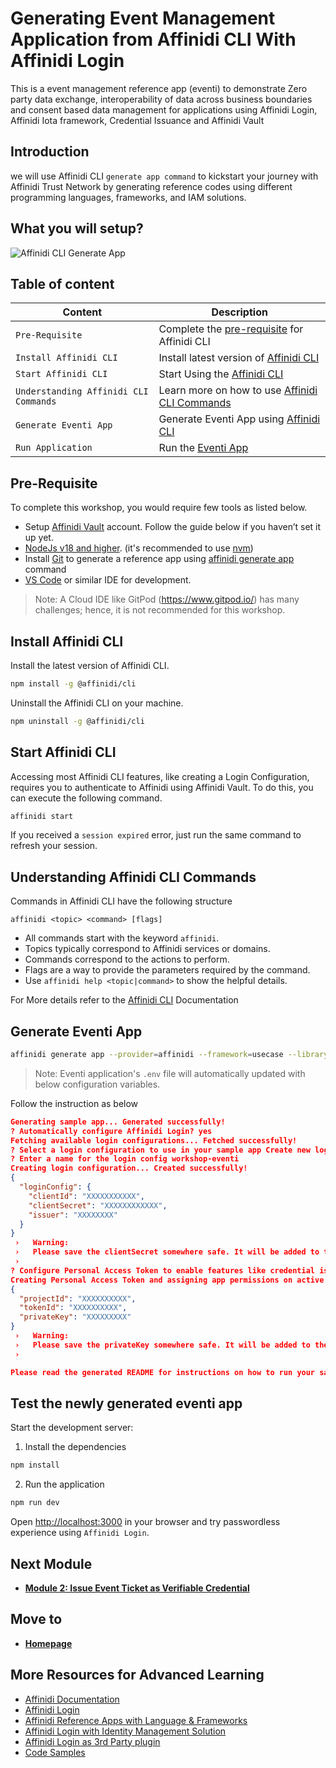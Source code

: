 # Generating Event Management Application from Affinidi CLI With Affinidi Login

This is a event management reference app (eventi) to demonstrate Zero party data exchange, interoperability of data across business boundaries and consent based data management for applications using Affinidi Login, Affinidi Iota framework, Credential Issuance and Affinidi Vault

## Introduction

we will use Affinidi CLI `generate app command` to kickstart your journey with Affinidi Trust Network by generating reference codes using different programming languages, frameworks, and IAM solutions.

## What you will setup?

![Affinidi CLI Generate App](/docs/images/generate-app.gif)

## Table of content

| Content                               | Description                                                                            |
| ------------------------------------- | -------------------------------------------------------------------------------------- |
| `Pre-Requisite`                       | Complete the [pre-requisite](#pre-requisite) for Affinidi CLI                          |
| `Install Affinidi CLI`                | Install latest version of [Affinidi CLI](#install-affinidi-cli)                        |
| `Start Affinidi CLI`                  | Start Using the [Affinidi CLI](#start-affinidi-cli)                                    |
| `Understanding Affinidi CLI Commands` | Learn more on how to use [Affinidi CLI Commands](#understanding-affinidi-cli-commands) |
| `Generate Eventi App`                 | Generate Eventi App using [Affinidi CLI](#generate-eventi-app-command)                 |
| `Run Application`                     | Run the [Eventi App](#test-the-newly-generated-eventi-app)                             |

## Pre-Requisite

To complete this workshop, you would require few tools as listed below.

- Setup [Affinidi Vault](https://docs.affinidi.com/docs/get-started/#create-an-affinidi-vault-account) account. Follow the guide below if you haven’t set it up yet.
- [NodeJs v18 and higher](https://nodejs.org). (it's recommended to use [nvm](https://github.com/nvm-sh/nvm))
- Install [Git](https://git-scm.com/) to generate a reference app using [affinidi generate app](https://docs.affinidi.com/dev-tools/affinidi-cli/generate-app/) command
- [VS Code](https://code.visualstudio.com/) or similar IDE for development.

> Note: A Cloud IDE like GitPod (https://www.gitpod.io/) has many challenges; hence, it is not recommended for this workshop.

## Install Affinidi CLI

Install the latest version of Affinidi CLI.

```sh
npm install -g @affinidi/cli
```

Uninstall the Affinidi CLI on your machine.

```sh
npm uninstall -g @affinidi/cli
```

## Start Affinidi CLI

Accessing most Affinidi CLI features, like creating a Login Configuration, requires you to authenticate to Affinidi using Affinidi Vault. To do this, you can execute the following command.

```sh
affinidi start
```

If you received a `session expired` error, just run the same command to refresh your session.

## Understanding Affinidi CLI Commands

Commands in Affinidi CLI have the following structure

```
affinidi <topic> <command> [flags]
```

- All commands start with the keyword `affinidi`.
- Topics typically correspond to Affinidi services or domains.
- Commands correspond to the actions to perform.
- Flags are a way to provide the parameters required by the command.
- Use `affinidi help <topic|command>` to show the helpful details.

For More details refer to the [Affinidi CLI](https://docs.affinidi.com/dev-tools/affinidi-cli/#understanding-commands) Documentation

## Generate Eventi App

```sh
affinidi generate app --provider=affinidi --framework=usecase --library=eventi --path=affinidi-eventi-app
```

> Note: Eventi application's `.env` file will automatically updated with below configuration variables.

Follow the instruction as below

```json
Generating sample app... Generated successfully!
? Automatically configure Affinidi Login? yes
Fetching available login configurations... Fetched successfully!
? Select a login configuration to use in your sample app Create new login config
? Enter a name for the login config workshop-eventi
Creating login configuration... Created successfully!
{
  "loginConfig": {
    "clientId": "XXXXXXXXXXX",
    "clientSecret": "XXXXXXXXXXXX",
    "issuer": "XXXXXXXX"
  }
}
 ›   Warning:
 ›   Please save the clientSecret somewhere safe. It will be added to the app env's file. You will not be able to view it again.
 ›
? Configure Personal Access Token to enable features like credential issuance and Affinidi Iota Framework? yes
Creating Personal Access Token and assigning app permissions on active project... Created successfully!
{
  "projectId": "XXXXXXXXXX",
  "tokenId": "XXXXXXXXXX",
  "privateKey": "XXXXXXXXX"
}
 ›   Warning:
 ›   Please save the privateKey somewhere safe. It will be added to the app env's file. You will not be able to view it again.
 ›

Please read the generated README for instructions on how to run your sample app

```

## Test the newly generated eventi app

Start the development server:

1. Install the dependencies

```sh
npm install
```

2. Run the application

```sh
npm run dev
```

Open [http://localhost:3000](http://localhost:3000) in your browser and try passwordless experience using `Affinidi Login`.

## Next Module

- [**Module 2: Issue Event Ticket as Verifiable Credential**](/docs/credentials-issuance.md)

## Move to

- [**Homepage**](/README.md)

## More Resources for Advanced Learning

- [Affinidi Documentation](https://docs.affinidi.com/docs/affinidi-login/)
- [Affinidi Login](https://docs.affinidi.com/docs/affinidi-login/how-affinidi-login-works/)
- [Affinidi Reference Apps with Language & Frameworks](https://docs.affinidi.com/labs/languages/)
- [Affinidi Login with Identity Management Solution](https://docs.affinidi.com/labs/identity-access-management/)
- [Affinidi Login as 3rd Party plugin](https://docs.affinidi.com/labs/3rd-party-plugins/)
- [Code Samples](https://docs.affinidi.com/other-resources/code-samples/)
